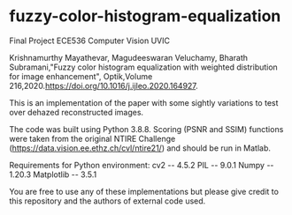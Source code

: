 # fuzzy-color-histogram-equalization
Final Project ECE536 Computer Vision UVIC

Krishnamurthy Mayathevar, Magudeeswaran Veluchamy, Bharath Subramani,"Fuzzy color histogram equalization with weighted distribution for image enhancement",
Optik,Volume 216,2020.https://doi.org/10.1016/j.ijleo.2020.164927.

This is an implementation of the paper with some sightly variations to test over dehazed reconstructed images.

The code was built using Python 3.8.8. Scoring (PSNR and SSIM) functions were taken from the original NTIRE Challenge  (https://data.vision.ee.ethz.ch/cvl/ntire21/) and should be run in Matlab.

Requirements for Python environment:
cv2 -- 4.5.2
PIL -- 9.0.1
Numpy -- 1.20.3
Matplotlib -- 3.5.1

You are free to use any of these implementations but please give credit to this repository and the authors of external code used.
